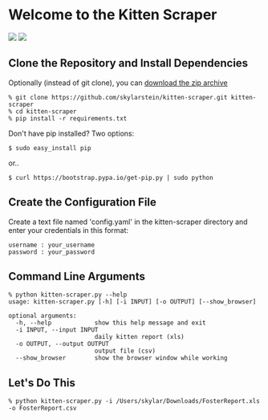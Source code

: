 # Welcome to the Kitten Scraper

![](https://img.shields.io/badge/platform-macOS-brightgreen.svg)
![](https://img.shields.io/badge/Python-2.7.x,%203.6.x-brightgreen.svg)

## Clone the Repository and Install Dependencies

Optionally (instead of git clone), you can [download the zip archive](https://github.com/skylarstein/kitten-scraper/archive/master.zip)

```
% git clone https://github.com/skylarstein/kitten-scraper.git kitten-scraper
% cd kitten-scraper
% pip install -r requirements.txt
```
Don't have pip installed? Two options:

```
$ sudo easy_install pip
```
or..
```
$ curl https://bootstrap.pypa.io/get-pip.py | sudo python
```


## Create the Configuration File
Create a text file named 'config.yaml' in the kitten-scraper directory and enter your credentials in this format:

```
username : your_username
password : your_password
```

## Command Line Arguments

```
% python kitten-scraper.py --help
usage: kitten-scraper.py [-h] [-i INPUT] [-o OUTPUT] [--show_browser]

optional arguments:
  -h, --help            show this help message and exit
  -i INPUT, --input INPUT
                        daily kitten report (xls)
  -o OUTPUT, --output OUTPUT
                        output file (csv)
  --show_browser        show the browser window while working
```
## Let's Do This

```
% python kitten-scraper.py -i /Users/skylar/Downloads/FosterReport.xls -o FosterReport.csv